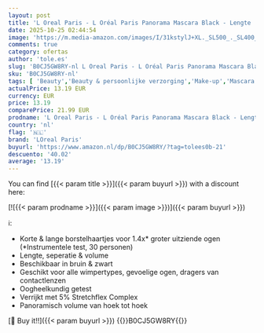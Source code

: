 ```yaml
---
layout: post
title: 'L Oreal Paris - L Oréal Paris Panorama Mascara Black - Lengte  separatie en volume - korte en lange borstelhaartjes voor groter lijkende ogen - Gevoelige ogen – Zwart - 8ml'
date: 2025-10-25 02:44:54
image: 'https://m.media-amazon.com/images/I/31kstylJ+XL._SL500_._SL400_.jpg'
comments: true
category: ofertas
author: 'tole.es'
slug: 'B0CJ5GW8RY-nl L Oreal Paris - L Oréal Paris Panorama Mascara Black -...'
sku: 'B0CJ5GW8RY-nl'
tags: [ 'Beauty','Beauty & persoonlijke verzorging','Make-up','Mascara’s','Oogmake-up','loreal paris','🇳🇱', ]
actualPrice: 13.19 EUR
currency: EUR
price: 13.19
comparePrice: 21.99 EUR
prodname: 'L Oreal Paris - L Oréal Paris Panorama Mascara Black - Lengte  separatie en volume - korte en lange borstelhaartjes voor groter lijkende ogen - Gevoelige ogen – Zwart - 8ml'
country: 'nl'
flag: '🇳🇱'
brand: 'LOreal Paris'
buyurl: 'https://www.amazon.nl/dp/B0CJ5GW8RY/?tag=tolees0b-21'
descuento: '40.02'
average: '13.19'
---
```


You can find [{{< param title >}}]({{< param buyurl >}}) with a discount here:

[![{{< param prodname >}}]({{< param image >}})]({{< param buyurl >}})

ℹ️:

- Korte & lange borstelhaartjes voor 1.4x* groter uitziende ogen (*Instrumentele test, 30 personen)
- Lengte, seperatie & volume
- Beschikbaar in bruin & zwart
- Geschikt voor alle wimpertypes, gevoelige ogen, dragers van contactlenzen
- Oogheelkundig getest
- Verrijkt met 5% Stretchflex Complex
- Panoramisch volume van hoek tot hoek

[🛒 Buy it!!]({{< param buyurl >}})
{{<world>}}B0CJ5GW8RY{{</world>}}
